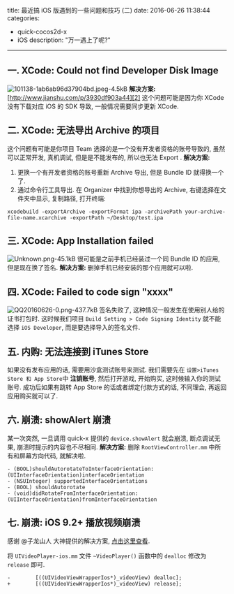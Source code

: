 title: 最近搞 iOS 版遇到的一些问题和技巧 (二)
date: 2016-06-26 11:38:44
categories:
- quick-cocos2d-x
- iOS
description: "万一遇上了呢?"
---


## 一. XCode: Could not find Developer Disk Image
![101138-1ab6ab96d37904bd.jpeg-4.5kB][1]
**解决方案:**
[http://www.jianshu.com/p/3930df903a44][2]
这个问题可能是因为你 XCode 没有下载对应 iOS 的 SDK 导致, 一般情况需要同步更新 XCode.


## 二. XCode: 无法导出 Archive 的项目
这个问题有可能是你项目 Team 选择的是一个没有开发者资格的账号导致的, 虽然可以正常开发, 真机调试, 但是是不能发布的, 所以也无法 Export .
**解决方案:**
1. 更换一个有开发者资格的账号重新 Archive 导出, 但是 Bundle ID 就得换一个了.
2. 通过命令行工具导出.
在 Organizer 中找到你想导出的 Archive, 右键选择在文件夹中显示, 复制路径, 打开终端:
```
xcodebuild -exportArchive -exportFormat ipa -archivePath your-archive-file-name.xcarchive -exportPath ~/Desktop/test.ipa
```

## 三. XCode: App Installation failed
![Unknown.png-45.1kB][3]
很可能是之前手机已经装过一个同 Bundle ID 的应用, 但是现在换了签名.
**解决方案:**
删掉手机已经安装的那个应用就可以啦.

## 四. XCode: Failed to code sign "xxxx"
![QQ20160626-0.png-437.7kB][4]
签名失败了, 这种情况一般发生在使用别人给的证书打包时. 这时候我们项目 `Build Setting > Code Signing Identity` 就不能选择 `iOS Developer`, 而是要选择导入的签名文件.

## 五. 内购: 无法连接到 iTunes Store
如果没有发布应用的话, 需要用沙盒测试账号来测试. 我们需要先在 `设置>iTunes Store 和 App Store`中 **注销账号**, 然后打开游戏, 开始购买, 这时候输入你的测试账号. 成功后如果有跳转 App Store 的话或者绑定付款方式的话, 不同理会, 再返回应用购买就可以了.

## 六. 崩溃: showAlert 崩溃
某一次突然, 一旦调用 quick-x 提供的 `device.showAlert` 就会崩溃, 断点调试无果, 崩溃时提示的内容也不尽相同.
**解决方案:**
删除 `RootViewController.mm` 中所有和屏幕方向代码, 就解决啦.

```objc
- (BOOL)shouldAutorotateToInterfaceOrientation:(UIInterfaceOrientation)interfaceOrientation
- (NSUInteger) supportedInterfaceOrientations
- (BOOL) shouldAutorotate
- (void)didRotateFromInterfaceOrientation:(UIInterfaceOrientation)fromInterfaceOrientation
```

## 七. 崩溃: iOS 9.2+ 播放视频崩溃

感谢 @子龙山人 大神提供的解决方案, [点击这里查看][5].

将 `UIVideoPlayer-ios.mm` 文件 `~VideoPlayer()` 函数中的 `dealloc` 修改为 `release` 即可.

```objc
-        [((UIVideoViewWrapperIos*)_videoView) dealloc];
+        [((UIVideoViewWrapperIos*)_videoView) release];
```

  [1]: http://static.zybuluo.com/justbilt/84lvyg8n11lmtefi02pirqup/101138-1ab6ab96d37904bd.jpeg
  [2]: http://www.jianshu.com/p/3930df903a44
  [3]: http://static.zybuluo.com/justbilt/kl9sahl74sqfnxgjem57f390/Unknown.png
  [4]: http://static.zybuluo.com/justbilt/eb80q3re93fflmiuhygk4f1m/QQ20160626-0.png
  [5]: https://github.com/cocos2d/cocos2d-x/issues/14855